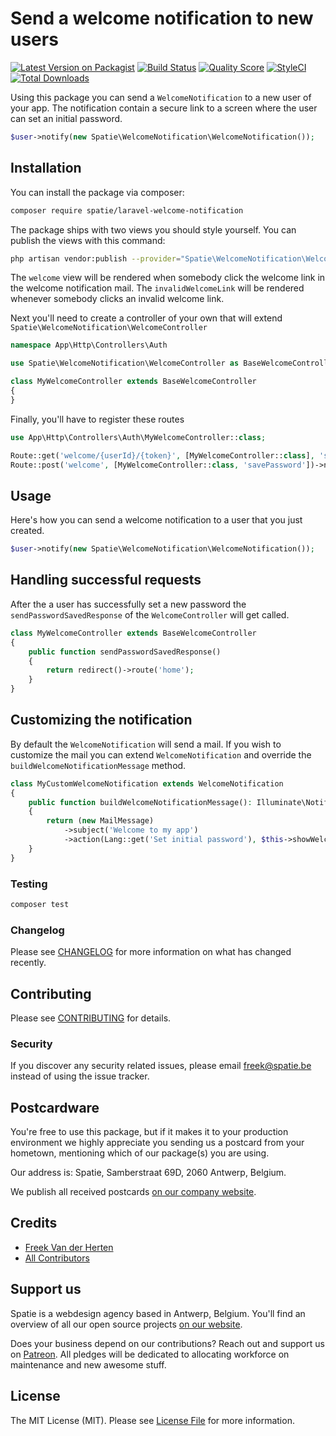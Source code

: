 # Send a welcome notification to new users

[![Latest Version on Packagist](https://img.shields.io/packagist/v/spatie/laravel-welcome-notification.svg?style=flat-square)](https://packagist.org/packages/spatie/laravel-welcome-notification)
[![Build Status](https://img.shields.io/travis/spatie/laravel-welcome-notification/master.svg?style=flat-square)](https://travis-ci.org/spatie/laravel-welcome-notification)
[![Quality Score](https://img.shields.io/scrutinizer/g/spatie/laravel-welcome-notification.svg?style=flat-square)](https://scrutinizer-ci.com/g/spatie/laravel-welcome-notification)
[![StyleCI](https://github.styleci.io/repos/221157282/shield?branch=master)](https://github.styleci.io/repos/221157282)
[![Total Downloads](https://img.shields.io/packagist/dt/spatie/laravel-welcome-notification.svg?style=flat-square)](https://packagist.org/packages/spatie/laravel-welcome-notification)

Using this package you can send a `WelcomeNotification` to a new user of your app. The notification contain a secure link to a screen where the user can set an initial password.

```php
$user->notify(new Spatie\WelcomeNotification\WelcomeNotification());
```

## Installation

You can install the package via composer:

```bash
composer require spatie/laravel-welcome-notification
```

The package ships with two views you should style yourself. You can publish the views with this command:

```bash
php artisan vendor:publish --provider="Spatie\WelcomeNotification\WelcomeNotificationServiceProvider" --tag="views"
```

The `welcome` view will be rendered when somebody click the welcome link in the welcome notification mail. The `invalidWelcomeLink` will be rendered whenever somebody clicks an invalid welcome link.

Next you'll need to create a controller of your own that will extend `Spatie\WelcomeNotification\WelcomeController`

```php
namespace App\Http\Controllers\Auth

use Spatie\WelcomeNotification\WelcomeController as BaseWelcomeController;

class MyWelcomeController extends BaseWelcomeController
{
}
```

Finally, you'll have to register these routes

```php
use App\Http\Controllers\Auth\MyWelcomeController::class;

Route::get('welcome/{userId}/{token}', [MyWelcomeController::class], 'showWelcomeForm'])->name('welcome');
Route::post('welcome', [MyWelcomeController::class, 'savePassword'])->name('welcome.save-password');
```

## Usage

Here's how you can send a welcome notification to a user that you just created.

```php
$user->notify(new Spatie\WelcomeNotification\WelcomeNotification());
```

## Handling successful requests

After the a user has successfully set a new password the `sendPasswordSavedResponse` of the `WelcomeController` will get called.

```php
class MyWelcomeController extends BaseWelcomeController
{
    public function sendPasswordSavedResponse()
    {
        return redirect()->route('home');
    }
}
```

## Customizing the notification

By default the `WelcomeNotification` will send a mail. If you wish to customize the mail you can extend `WelcomeNotification` and override the `buildWelcomeNotificationMessage` method.

```php
class MyCustomWelcomeNotification extends WelcomeNotification
{
    public function buildWelcomeNotificationMessage(): Illuminate\Notifications\Messages\MailMessage
    {
        return (new MailMessage)
            ->subject('Welcome to my app')
            ->action(Lang::get('Set initial password'), $this->showWelcomeFormUrl)
    }
}
```

### Testing

```bash
composer test
```

### Changelog

Please see [CHANGELOG](CHANGELOG.md) for more information on what has changed recently.

## Contributing

Please see [CONTRIBUTING](CONTRIBUTING.md) for details.

### Security

If you discover any security related issues, please email freek@spatie.be instead of using the issue tracker.

## Postcardware

You're free to use this package, but if it makes it to your production environment we highly appreciate you sending us a postcard from your hometown, mentioning which of our package(s) you are using.

Our address is: Spatie, Samberstraat 69D, 2060 Antwerp, Belgium.

We publish all received postcards [on our company website](https://spatie.be/en/opensource/postcards).

## Credits

- [Freek Van der Herten](https://github.com/freekmurze)
- [All Contributors](../../contributors)

## Support us

Spatie is a webdesign agency based in Antwerp, Belgium. You'll find an overview of all our open source projects [on our website](https://spatie.be/opensource).

Does your business depend on our contributions? Reach out and support us on [Patreon](https://www.patreon.com/spatie). 
All pledges will be dedicated to allocating workforce on maintenance and new awesome stuff.

## License

The MIT License (MIT). Please see [License File](LICENSE.md) for more information.
